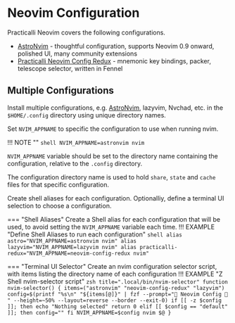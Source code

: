 # Neovim Configuration

Practicalli Neovim covers the following configurations.

- [AstroNvim](astronvim.md) - thoughtful configuration, supports Neovim 0.9 onward, polished UI, many community extensions
- [Practicalli Neovim Config Redux](practicalli.md) - mnemonic key bindings, packer, telescope selector, written in Fennel


## Multiple Configurations

Install multiple configurations, e.g. [AstroNvim](astronvim.md), lazyvim, Nvchad, etc. in the `$HOME/.config` directory using unique directory names.

Set `NVIM_APPNAME` to specific the configuration to use when running nvim.

!!! NOTE ""
    ```shell
    NVIM_APPNAME=astronvim nvim
    ```

`NVIM_APPNAME` variable should be set to the directory name containing the configuration, relative to the `.config` directory.

The configuration directory name is used to hold `share`, `state` and `cache` files for that specific configuration.

Create shell aliases for each configuration. Optionalliy, define a terminal UI selection to choose a configuration.

=== "Shell Aliases"
    Create a Shell alias for each configuration that will be used, to avoid setting the `NVIM_APPNAME` variable each time.
    !!! EXAMPLE "Define Shell Aliases to run each configuration"
        ```shell
        alias astro="NVIM_APPNAME=astronvim nvim"
        alias lazyvim="NVIM_APPNAME=lazyvim nvim"
        alias practicalli-redux="NVIM_APPNAME=neovim-config-redux nvim"
        ```

=== "Terminal UI Selector"
    Create an nvim configuration selector script, with items listing the directory name of each configuration
    !!! EXAMPLE "Z Shell nvim-selector script"
        ```zsh title=".local/bin/nvim-selector"
        function nvim-selector() {
          items=("astronvim" "neovim-config-redux" "lazyvim")
          config=$(printf "%s\n" "${items[@]}" | fzf --prompt=" Neovim Config  " --height=~50% --layout=reverse --border --exit-0)
          if [[ -z $config ]]; then
            echo "Nothing selected"
            return 0
          elif [[ $config == "default" ]]; then
            config=""
          fi
          NVIM_APPNAME=$config nvim $@
        }
        ```
